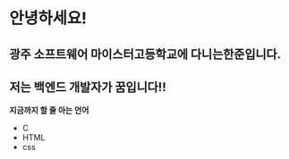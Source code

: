 # 안녕하세요!
__광주 소프트웨어 마이스터고등학교에 다니는한준입니다.__<br>
---
__저는 백엔드 개발자가 꿈입니다!!__
---
__지금까지 할 줄 아는 언어__
- C
- HTML
- css
